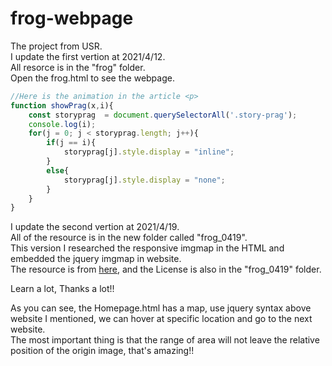 # frog-webpage
The project from USR.  
I update the first vertion at 2021/4/12.  
All resorce is in the "frog" folder.  
Open the frog.html to see the webpage.  
```js
//Here is the animation in the article <p>
function showPrag(x,i){
	const storyprag  = document.querySelectorAll('.story-prag');
	console.log(i);
	for(j = 0; j < storyprag.length; j++){
		if(j == i){
			storyprag[j].style.display = "inline";
		}
		else{
			storyprag[j].style.display = "none";
		}
	}
}
```
I update the second vertion at 2021/4/19.  
All of the resource is in the new folder called "frog_0419".  
This version I researched the responsive imgmap in the HTML and embedded the jquery imgmap in website.  
The resource is from [here](https://github.com/stowball/jQuery-rwdImageMaps), and the License is also in the "frog_0419" folder.  

Learn a lot, Thanks a lot!!  

As you can see, the Homepage.html has a map, use jquery syntax above website I mentioned, we can hover at specific location and go to the next website.  
The most important thing is that the range of area will not leave the relative position of the origin image, that's amazing!!  



